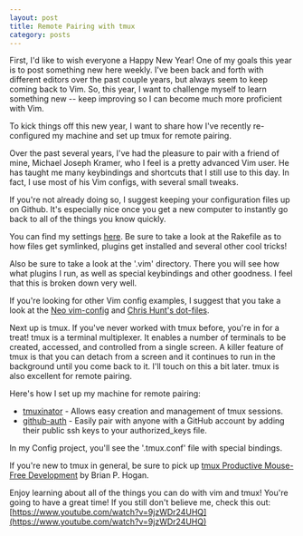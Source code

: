 ```yaml
---
layout: post
title: Remote Pairing with tmux
category: posts
---
```


First, I'd like to wish everyone a Happy New Year!  One of my goals this year is to post something new here weekly.  I've been back and forth with different editors over the past couple years, but always seem to keep coming back to Vim.  So, this year, I want to challenge myself to learn something new -- keep improving so I can become much more proficient with Vim.

To kick things off this new year, I want to share how I've recently re-configured my machine and set up tmux for remote pairing.

Over the past several years, I've had the pleasure to pair with a friend of mine, Michael Joseph Kramer, who I feel is a pretty advanced Vim user. He has taught me many keybindings and shortcuts that I still use to this day.  In fact, I use most of his Vim configs, with several small tweaks.

If you're not already doing so, I suggest keeping your configuration files up on Github.  It's especially nice once you get a new computer to instantly go back to all of the things you know quickly.

You can find my settings [here](http://github.com/andrewvida/Config).  Be sure to take a look at the Rakefile as to how files get symlinked, plugins get installed and several other cool tricks!

Also be sure to take a look at the '.vim' directory.  There you will see how what plugins I run, as well as special keybindings and other goodness.  I feel that this is broken down very well.

If you're looking for other Vim config examples, I suggest that you take a look at the [Neo vim-config](https://github.com/neo/vim-config) and [Chris Hunt's dot-files](https://github.com/chrishunt/dot-files).

Next up is tmux.  If you've never worked with tmux before, you're in for a treat!  tmux is a terminal multiplexer.  It enables a number of terminals to be created, accessed, and controlled from a single screen.  A killer feature of tmux is that you can detach from a screen and it continues to run in the background until you come back to it.  I'll touch on this a bit later.  tmux is also excellent for remote pairing.

Here's how I set up my machine for remote pairing:

* [tmuxinator](https://github.com/tmuxinator/tmuxinator) - Allows easy creation and management of tmux sessions.
* [github-auth](https://github.com/chrishunt/github-auth) - Easily pair with anyone with a GitHub account by adding their public ssh keys to your authorized_keys file.

In my Config project, you'll see the '.tmux.conf' file with special bindings.

If you're new to tmux in general, be sure to pick up [tmux Productive Mouse-Free Development](https://pragprog.com/book/bhtmux/tmux) by Brian P. Hogan.

Enjoy learning about all of the things you can do with vim and tmux!  You're going to have a great time!  If you still don't believe me, check this out: [https://www.youtube.com/watch?v=9jzWDr24UHQ](https://www.youtube.com/watch?v=9jzWDr24UHQ)
